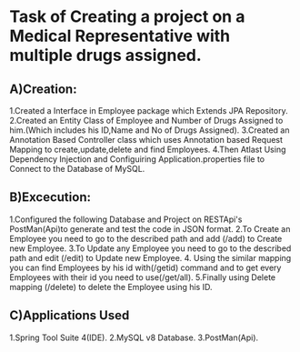 <h1>Task of Creating a project on a Medical Representative with multiple drugs assigned.</h1>

<h2>A)Creation:</h2> 

1.Created a Interface in Employee package which Extends JPA Repository.
2.Created an Entity Class of Employee and Number of Drugs Assigned to him.(Which includes his ID,Name and No of Drugs Assigned).
3.Created an Annotation Based Controller class which uses Annotation based Request Mapping to create,update,delete and find Employees.
4.Then Atlast Using Dependency Injection and Configuiring Application.properties file to Connect to the Database of MySQL.


<h2>B)Excecution:</h2>
1.Configured the following Database and Project on RESTApi's PostMan(Api)to generate and test the code in JSON format.
2.To Create an Employee you need to go to the described path and add (/add) to Create new Employee.
3.To Update any Employee you need to go to the described path and edit (/edit) to Update new Employee.
4. Using the similar mapping you can find Employees by his id with(/getid) command and to get every Employees with their id you need to use(/get/all).
5.Finally using Delete mapping (/delete) to delete the Employee using his ID.


<h2>C)Applications Used</h2>
1.Spring Tool Suite 4(IDE).
2.MySQL v8 Database.
3.PostMan(Api).       
